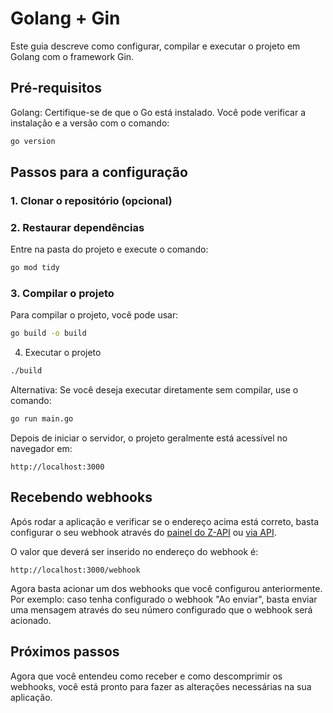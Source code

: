 # Golang + Gin

Este guia descreve como configurar, compilar e executar o projeto em Golang com o framework Gin.

## Pré-requisitos

Golang: Certifique-se de que o Go está instalado. Você pode verificar a instalação e a versão com o comando:

```bash
go version
```

## Passos para a configuração

### 1. Clonar o repositório (opcional)

### 2. Restaurar dependências

Entre na pasta do projeto e execute o comando:

```bash
go mod tidy
```

### 3. Compilar o projeto

Para compilar o projeto, você pode usar:

```bash
go build -o build
```

4. Executar o projeto

```bash
./build
```

Alternativa: Se você deseja executar diretamente sem compilar, use o comando:

```bash
go run main.go
```

Depois de iniciar o servidor, o projeto geralmente está acessível no navegador em:

```plaintext
http://localhost:3000
```

## Recebendo webhooks

Após rodar a aplicação e verificar se o endereço acima está correto, basta configurar o seu webhook através do [painel do Z-API](https://developer.z-api.io/webhooks/introduction#via-painel) ou [via API](https://developer.z-api.io/webhooks/introduction#via-api).

O valor que deverá ser inserido no endereço do webhook é:

```plaintext
http://localhost:3000/webhook
```

Agora basta acionar um dos webhooks que você configurou anteriormente. Por exemplo: caso tenha configurado o webhook "Ao enviar", basta enviar uma mensagem através do seu número configurado que o webhook será acionado.

## Próximos passos

Agora que você entendeu como receber e como descomprimir os webhooks, você está pronto para fazer as alterações necessárias na sua aplicação.
